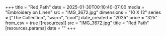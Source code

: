 +++
title = "Red Path"
date = 2025-01-30T00:10:40-07:00
media = "Embroidery on Linen"
src = "IMG_3672.jpg"
dimensions = "10 X 12"
series = ["The Collection", "warm", "cool"]
date_created = "2025"
price = "325"
from_csv = true
[[resources]]
  src = "IMG_3672.jpg"
  title = "Red Path"
  [resources.params]
  date = ""
+++